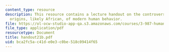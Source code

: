 ```yaml
---
content_type: resource
description: This resource contains a lecture handout on the controversy over the
  origins, likely African, of modern human behavior.
file: https://ol-ocw-studio-app-qa.s3.amazonaws.com/courses/3-987-human-origins-and-evolution-spring-2006/bca2fc5ac41de0e3c0be518c09414f65_handout21b.pdf
file_type: application/pdf
resourcetype: Document
title: handout21b.pdf
uid: bca2fc5a-c41d-e0e3-c0be-518c09414f65
---
```


